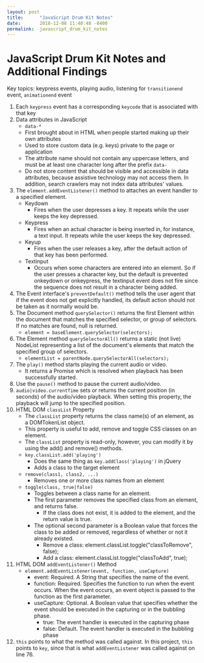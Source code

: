 ```yaml
---
layout: post
title:      "JavaScript Drum Kit Notes"
date:       2018-12-08 11:40:48 -0400
permalink:  javascript_drum_kit_notes
---
```


# JavaScript Drum Kit Notes and Additional Findings

Key topics: keypress events, playing audio, listening for `transitionend` event, `animationend` event

1. Each `keypress` event has a corresponding `keycode` that is associated with that key
2. Data attributes in JavaScript 
    - `data-*`
    - First brought about in HTML when people started making up their own attributes
    - Used to store custom data (e.g. keys) private to the page or application
    - The attribute name should not contain any uppercase letters, and must be at least one character long after the prefix `data-`
    - Do not store content that should be visible and accessible in data attributes, because assistive technology may not access them. In addition, search crawlers may not index data attributes' values.
3. The `element.addEventListener()` method to attaches an event handler to a specified element.
    - Keydown
        - Fires when the user depresses a key. It repeats while the user keeps the key depressed.
    - Keypress
        - Fires when an actual character is being inserted in, for instance, a text input. It repeats while the user keeps the key depressed.
    - Keyup
        - Fires when the user releases a key, after the default action of that key has been performed.
    - Textinput
        - Occurs when some characters are entered into an element. So if the user presses a character key, but the default is prevented onkeydown or onkeypress, the textinput event does not fire since the sequence does not result in a character being added.
4. The Event interface's `preventDefault()` method tells the user agent that if the event does not get explicitly handled, its default action should not be taken as it normally would be.
5. The Document method `querySelector()` returns the first Element within the document that matches the specified selector, or group of selectors. If no matches are found, null is returned.
    - `element = baseElement.querySelector(selectors);`
6. The Element method `querySelectorAll()` returns a static (not live) NodeList representing a list of the document's elements that match the specified group of selectors.
    - `elementList = parentNode.querySelectorAll(selectors);`
7. The `play()` method starts playing the current audio or video.
    - It returns a Promise which is resolved when playback has been successfully started.
8. Use the `pause()` method to pause the current audio/video.
9. `audio|video.currentTime` sets or returns the current position (in seconds) of the audio/video playback. When setting this property, the playback will jump to the specified position.
10. HTML DOM `classList` Property
    - The `classList` property returns the class name(s) of an element, as a DOMTokenList object.
    - This property is useful to add, remove and toggle CSS classes on an element.
    - The `classList` property is read-only, however, you can modify it by using the add() and remove() methods.
    - `key.classList.add('playing')`
        - Does the same thing as `key.addClass('playing')` in jQuery
        - Adds a class to the target element
    - `remove(class1, class2, ...)`
        - Removes one or more class names from an element
    - `toggle(class, true|false)`
        - Toggles between a class name for an element.
        - The first parameter removes the specified class from an element, and returns false. 
            - If the class does not exist, it is added to the element, and the return value is true.
        - The optional second parameter is a Boolean value that forces the class to be added or removed, regardless of whether or not it already existed.
            - Remove a class: element.classList.toggle("classToRemove", false); 
            - Add a class: element.classList.toggle("classToAdd", true);
11. HTML DOM `addEventListener()` Method
    - `element.addEventListener(event, function, useCapture)`
        - event: Required. A String that specifies the name of the event.
        - function: Required. Specifies the function to run when the event occurs. When the event occurs, an event object is passed to the function as the first parameter.
        - useCapture: Optional. A Boolean value that specifies whether the event should be executed in the capturing or in the bubbling phase. 
            - true: The event handler is executed in the capturing phase
            - false: Default. The event handler is executed in the bubbling phase
12. `this` points to what the method was called against. In this project, `this` points to `key`, since that is what `addEventListener` was called against on line 76.
